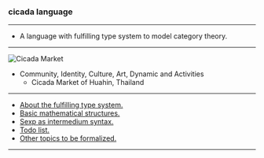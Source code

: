### cicada language

------

- A language with fulfilling type system to model category theory.

------

![Cicada Market][cicada-market-2]

- Community, Identity, Culture, Art, Dynamic and Activities
  - Cicada Market of Huahin, Thailand

------

- [About the fulfilling type system.][paper]
- [Basic mathematical structures.][prelude]
- [Sexp as intermedium syntax.][sexp-syntax]
- [Todo list.][todo]
- [Other topics to be formalized.][topics]

------

[paper]: https://xieyuheng.github.io/cicada
[prelude]: https://xieyuheng.github.io/cicada/prelude
[sexp-syntax]: https://xieyuheng.github.io/cicada/sexp-syntax
[todo]: https://xieyuheng.github.io/cicada/todo
[topics]: https://xieyuheng.github.io/cicada/topics

[cicada-market-2]: (https://github.com/xieyuheng/image/raw/master/cicada/cicada-market-2.jpg)
